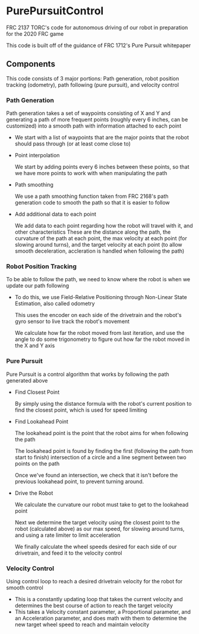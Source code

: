 # PurePursuitControl
FRC 2137 TORC's code for autonomous driving of our robot in preparation for the 2020 FRC game

This code is built off of the guidance of FRC 1712's Pure Pursuit whitepaper
## Components
This code consists of 3 major portions: Path generation, robot position tracking (odometry), path following (pure pursuit), and velocity control
### Path Generation
Path generation takes a set of waypoints consisting of X and Y and generating a path of more frequent points (roughly every 6 inches, can be customized) into a smooth path with information attached to each point
* We start with a list of waypoints that are the major points that the robot should pass through (or at least come close to)
* Point interpolation

    We start by adding points every 6 inches between these points, so that we have more points to work with when manipulating the path
* Path smoothing

    We use a path smoothing function taken from FRC 2168's path generation code to smooth the path so that it is easier to follow
* Add additional data to each point

    We add data to each point regarding how the robot will travel with it, and other characteristics
These are the distance along the path, the curvature of the path at each point, the max velocity at each point (for slowing around turns), and the target velocity at each point (to allow smooth deceleration, accleration is handled when following the path)
### Robot Position Tracking
To be able to follow the path, we need to know where the robot is when we update our path following
* To do this, we use Field-Relative Positioning through Non-Linear State Estimation, also called odometry

    This uses the encoder on each side of the drivetrain and the robot's gyro sensor to live track the robot's movement

    We calculate how far the robot moved from last iteration, and use the angle to do some trigonometry to figure out how far the robot moved in the X and Y axis
### Pure Pursuit
Pure Pursuit is a control algorithm that works by following the path generated above
* Find Closest Point

    By simply using the distance formula with the robot's current position to find the closest point, which is used for speed limiting
    
* Find Lookahead Point

    The lookahead point is the point that the robot aims for when following the path
    
    The lookahead point is found by finding the first (following the path from start to finish) intersection of a circle and a line segment between two points on the path
    
    Once we've found an intersection, we check that it isn't before the previous lookahead point, to prevent turning around.
    
* Drive the Robot

    We calculate the curvature our robot must take to get to the lookahead point
    
    Next we determine the target velocity using the closest point to the robot (calculated above) as our max speed, for slowing around turns, and using a rate limiter to limit acceleration
    
    We finally calculate the wheel speeds desired for each side of our drivetrain, and feed it to the velocity control
    
### Velocity Control
Using control loop to reach a desired drivetrain velocity for the robot for smooth control
* This is a constantly updating loop that takes the current velocity and determines the best course of action to reach the target velocity
* This takes a Velocity constant parameter, a Proportional parameter, and an Acceleration parameter, and does math with them to determine the new target wheel speed to reach and maintain velocity
